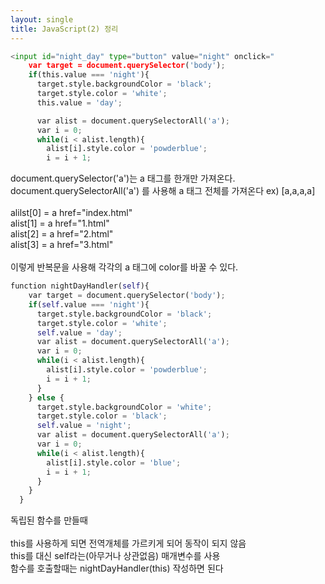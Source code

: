 ```yaml
---
layout: single
title: JavaScript(2) 정리 
---
```

```python
<input id="night_day" type="button" value="night" onclick="
    var target = document.querySelector('body');
    if(this.value === 'night'){
      target.style.backgroundColor = 'black';
      target.style.color = 'white';
      this.value = 'day'; 

      var alist = document.querySelectorAll('a');
      var i = 0;
      while(i < alist.length){
        alist[i].style.color = 'powderblue';
        i = i + 1;
```

document.querySelector('a')는 a 태그를 한개만 가져온다. <br>
document.querySelectorAll('a') 를 사용해 a 태그 전체를 가져온다 ex) [a,a,a,a] <br>
<br>
alilst[0] = a href="index.html" <br>
alist[1] = a href="1.html"<br>
alist[2] = a href="2.html"<br>
alist[3] = a href="3.html"<br>
<br>
이렇게 반복문을 사용해 각각의 a 태그에 color를 바꿀 수 있다. 


```python
function nightDayHandler(self){
    var target = document.querySelector('body');
    if(self.value === 'night'){
      target.style.backgroundColor = 'black';
      target.style.color = 'white';
      self.value = 'day';
      var alist = document.querySelectorAll('a');
      var i = 0;
      while(i < alist.length){
        alist[i].style.color = 'powderblue';
        i = i + 1;
      }
    } else {
      target.style.backgroundColor = 'white';
      target.style.color = 'black';
      self.value = 'night';
      var alist = document.querySelectorAll('a');
      var i = 0;
      while(i < alist.length){
        alist[i].style.color = 'blue';
        i = i + 1;
      }
    }
  }
```

독립된 함수를 만들때<br>
<br>
this를 사용하게 되면 전역개체를 가르키게 되어 동작이 되지 않음 <br>
this를 대신 self라는(아무거나 상관없음) 매개변수를 사용<br>
함수를 호출할때는 nightDayHandler(this) 작성하면 된다 
